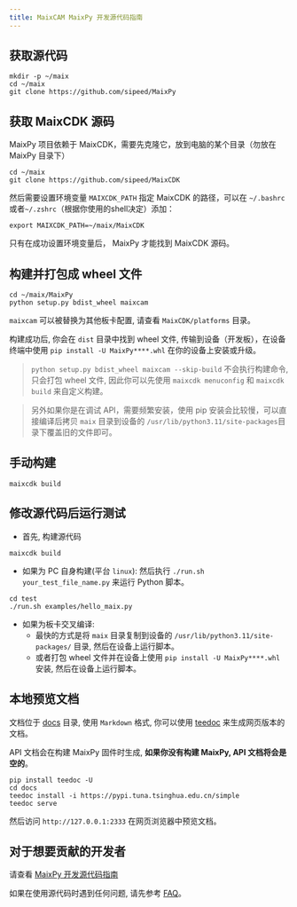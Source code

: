 ```yaml
---
title: MaixCAM MaixPy 开发源代码指南
---
```


## 获取源代码

```shell
mkdir -p ~/maix
cd ~/maix
git clone https://github.com/sipeed/MaixPy
```

## 获取 MaixCDK 源码

MaixPy 项目依赖于 MaixCDK，需要先克隆它，放到电脑的某个目录（勿放在 MaixPy 目录下）

```shell
cd ~/maix
git clone https://github.com/sipeed/MaixCDK
```

然后需要设置环境变量 `MAIXCDK_PATH` 指定 MaixCDK 的路径，可以在 `~/.bashrc` 或者`~/.zshrc`（根据你使用的shell决定）添加：

```shell
export MAIXCDK_PATH=~/maix/MaixCDK
```

只有在成功设置环境变量后， MaixPy 才能找到 MaixCDK 源码。

## 构建并打包成 wheel 文件

```shell
cd ~/maix/MaixPy
python setup.py bdist_wheel maixcam
```

`maixcam` 可以被替换为其他板卡配置, 请查看 `MaixCDK/platforms` 目录。

构建成功后, 你会在 `dist` 目录中找到 wheel 文件, 传输到设备（开发板），在设备终端中使用 `pip install -U MaixPy****.whl` 在你的设备上安装或升级。

> `python setup.py bdist_wheel maixcam --skip-build` 不会执行构建命令, 只会打包 wheel 文件, 因此你可以先使用 `maixcdk menuconfig` 和 `maixcdk build` 来自定义构建。

> 另外如果你是在调试 API，需要频繁安装，使用 pip 安装会比较慢，可以直接编译后拷贝 `maix` 目录到设备的 `/usr/lib/python3.11/site-packages`目录下覆盖旧的文件即可。


## 手动构建

```shell
maixcdk build
```

## 修改源代码后运行测试

* 首先, 构建源代码
```shell
maixcdk build
```

* 如果为 PC 自身构建(平台 `linux`):
然后执行 `./run.sh your_test_file_name.py` 来运行 Python 脚本。
```shell
cd test
./run.sh examples/hello_maix.py
```

* 如果为板卡交叉编译:
  * 最快的方式是将 `maix` 目录复制到设备的 `/usr/lib/python3.11/site-packages/` 目录, 然后在设备上运行脚本。
  * 或者打包 wheel 文件并在设备上使用 `pip install -U MaixPy****.whl` 安装, 然后在设备上运行脚本。

## 本地预览文档

文档位于 [docs](https://github.com/sipeed/MaixPy/tree/main/docs) 目录, 使用 `Markdown` 格式, 你可以使用 [teedoc](https://github.com/teedoc/teedoc) 来生成网页版本的文档。

API 文档会在构建 MaixPy 固件时生成, **如果你没有构建 MaixPy, API 文档将会是空的**。

```shell
pip install teedoc -U
cd docs
teedoc install -i https://pypi.tuna.tsinghua.edu.cn/simple
teedoc serve
```

然后访问 `http://127.0.0.1:2333` 在网页浏览器中预览文档。

## 对于想要贡献的开发者

请查看 [MaixPy 开发源代码指南](./contribute.md)

如果在使用源代码时遇到任何问题, 请先参考 [FAQ](./faq.md)。
